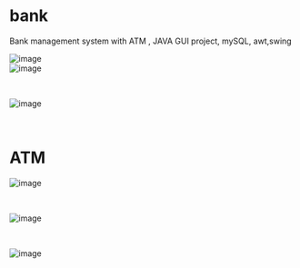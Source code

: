 # bank
Bank management system with ATM , JAVA GUI project, mySQL, awt,swing

![image](https://github.com/adarshal/bank/assets/89533221/6fa9eadf-2e0a-43cb-9b9e-4108998405ee)
<br>
![image](https://github.com/adarshal/bank/assets/89533221/f1d375bd-eaf7-4b1b-a07c-7096572221de)

<br>

![image](https://github.com/adarshal/bank/assets/89533221/167c23dc-28f6-4cb0-9f62-890be082b213)

<br>
<h1>ATM</h1>

![image](https://github.com/adarshal/bank/assets/89533221/f7dd444d-b08f-48e2-b53c-85f7ce94974f)

<br>

![image](https://github.com/adarshal/bank/assets/89533221/4092a13e-ed94-446f-b576-35a76980951d)

<br>

![image](https://github.com/adarshal/bank/assets/89533221/d4282533-b8e9-4d3c-9f37-d5165594f2d6)

<br>








